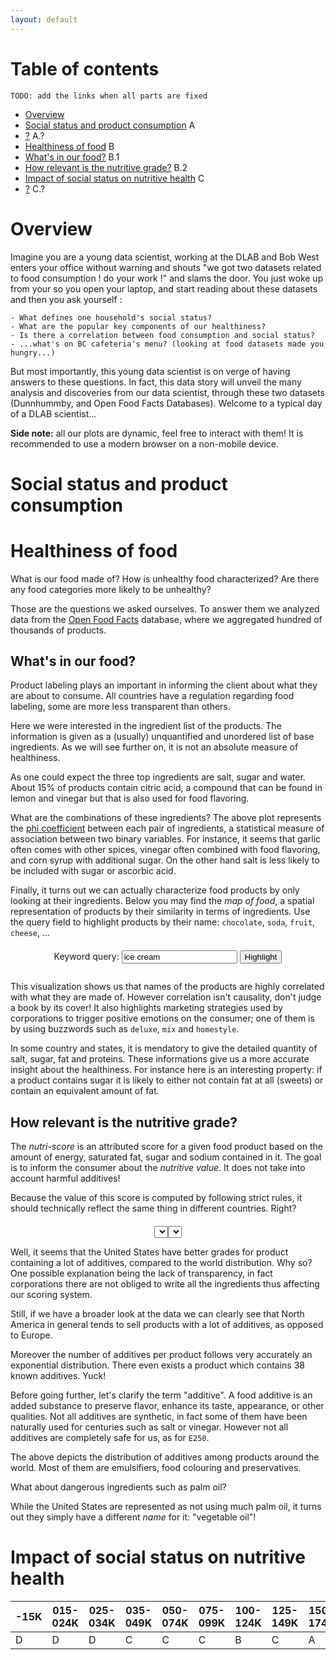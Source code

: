```yaml
---
layout: default
---
```


# Table of contents

`TODO: add the links when all parts are fixed`

<ul class="toc">
    <li class="li-bold">
        <a href="#overview"><span class="title">Overview</span></a>
        <span class="chapter"></span>
    </li>
    <li class="li-bold">
        <a href="#"><span class="title">Social status and product consumption</span></a>
        <span class="chapter">A</span>
    </li>
    <li>
        <a href="#"><span class="title right">?</span></a>
        <span class="chapter">A.?</span>
    </li>
    <li class="li-bold">
        <a href="#"><span class="title">Healthiness of food</span></a>
        <span class="chapter">B</span>
    </li>
    <li>
        <a href="#"><span class="title right">What's in our food?</span></a>
        <span class="chapter">B.1</span>
    </li>
    <li>
        <a href="#"><span class="title right">How relevant is the nutritive grade?</span></a>
        <span class="chapter">B.2</span>
    </li>
    <li class="li-bold">
        <a href="#"><span class="title">Impact of social status on nutritive health</span></a>
        <span class="chapter">C</span>
    </li>
    <li>
        <a href="#"><span class="title right">?</span></a>
        <span class="chapter">C.?</span>
    </li>
</ul>

# Overview

Imagine you are a young data scientist, working at the DLAB and Bob West enters your office without warning and shouts "we got two datasets related to food consumption ! do your work !" and slams the door.
You just woke up from your so you open your laptop, and start reading about these datasets and then you ask yourself :

	- What defines one household's social status?
	- What are the popular key components of our healthiness?
	- Is there a correlation between food consumption and social status?
	- ...what's on BC cafeteria's menu? (looking at food datasets made you hungry...)

But most importantly, this young data scientist is on verge of having answers to these questions. In fact, this data story will unveil the many analysis and discoveries from our data scientist, through these two datasets (Dunnhummby, and Open Food Facts Databases).
Welcome to a typical day of a DLAB scientist...     

**Side note:** all our plots are dynamic, feel free to interact with them! It is recommended to use a modern browser on a non-mobile device.

# Social status and product consumption

<div id="income-sales"></div>

<div id="purchases-income"></div>

<div id="purchases-age"></div>

<div id="purchases-marital"></div>

# Healthiness of food

What is our food made of? How is unhealthy food characterized? Are there any food categories more likely to be unhealthy?

Those are the questions we asked ourselves. To answer them we analyzed data from the [Open Food Facts](https://openfoodfacts.org) database, where we aggregated hundred of thousands of products.

## What's in our food?

Product labeling plays an important in informing the client about what they are about to consume. All countries have a regulation regarding food labeling, some are more less transparent than others.

Here we were interested in the ingredient list of the products. The information is given as a (usually) unquantified and unordered list of base ingredients. As we will see further on, it is not an absolute measure of healthiness.

<div id="top-ingredients"></div>

As one could expect the three top ingredients are salt, sugar and water. About 15% of products contain citric acid, a compound that can be found in lemon and vinegar but that is also used for food flavoring.

<div id="correlation-ingredients"></div>

What are the combinations of these ingredients? The above plot represents the [phi coefficient](https://en.wikipedia.org/wiki/Phi_coefficient) between each pair of ingredients, a statistical measure of association between two binary variables. For instance, it seems that garlic often comes with other spices, vinegar often combined with food flavoring, and corn syrup with additional sugar. On the other hand salt is less likely to be included with sugar or ascorbic acid. 

Finally, it turns out we can actually characterize food products by only looking at their ingredients. Below you may find the _map of food_, a spatial representation of products by their similarity in terms of ingredients. Use the query field to highlight products by their name: `chocolate`, `soda`, `fruit`, `cheese`, ...

<div style="text-align: center; margin-top: 20px">
<form action="#" id="query-form" style="display: inline-block">
  Keyword query: <input type="text" name="query" id="query-text" value="ice cream">
  <input type="submit" value="Highlight">
</form>
</div>
<div id="products-ingredients"></div>

This visualization shows us that names of the products are highly correlated with what they are made of. However correlation isn't causality, don't judge a book by its cover! It also highlights marketing strategies used by corporations to trigger positive emotions on the consumer; one of them is by using buzzwords such as `deluxe`, `mix` and `homestyle`.

<div id="correlation-sugars-fat"></div>

In some country and states, it is mendatory to give the detailed quantity of salt, sugar, fat and proteins. These informations give us a more accurate insight about the healthiness. For instance here is an interesting property: if a product contains sugar it is likely to either not contain fat at all (sweets) or contain an equivalent amount of fat.

## How relevant is the nutritive grade?

The _nutri-score_ is an attributed score for a given food product based on the amount of energy, saturated fat, sugar and sodium contained in it. The goal is to inform the consumer about the _nutritive value_. It does not take into account harmful additives!

Because the value of this score is computed by following strict rules, it should technically reflect the same thing in different countries. Right?

<div style="text-align: center; margin-top: 20px">
    <select name="grade-quantifier-select" id="grade-quantifier-select"></select><select name="grade-category-select" id="grade-category-select"></select>
</div>
<div id="nutrition-grade"></div>

Well, it seems that the United States have better grades for product containing a lot of additives, compared to the world distribution. Why so? One possible explanation being the lack of transparency, in fact corporations there are not obliged to write all the ingredients thus affecting our scoring system.

<div id="top-country-additives"></div>

Still, if we have a broader look at the data we can clearly see that North America in general tends to sell products with a lot of additives, as opposed to Europe.

<div id="additives-per-product"></div>

Moreover the number of additives per product follows very accurately an exponential distribution. There even exists a product which contains 38 known additives. Yuck!

Before going further, let's clarify the term "additive". A food additive is an added substance to preserve flavor, enhance its taste, appearance, or other qualities. Not all additives are synthetic, in fact some of them have been naturally used for centuries such as salt or vinegar. However not all additives are completely safe for us, as for `E250`.

<div id="top-additives"></div>

The above depicts the distribution of additives among products around the world. Most of them are emulsifiers, food colouring and preservatives.

What about dangerous ingredients such as palm oil?

<div id="top-country-palm-oil"></div>

While the United States are represented as not using much palm oil, it turns out they simply have a different _name_ for it: "vegetable oil"!

# Impact of social status on nutritive health

<table class="mini">
<thead>
<tr><th>-15K</th><th>015-024K</th><th>025-034K</th><th>035-049K</th><th>050-074K</th><th>075-099K</th><th>100-124K</th><th>125-149K</th><th>150-174K</th><th>175-199K</th><th>200-249K</th><th>250K+</th></tr>
</thead>
<tbody>
<tr><td>D</td><td>D</td><td>D</td><td>C</td><td>C</td><td>C</td><td>B</td><td>C</td><td>A</td><td>A</td><td>A</td><td>D</td></tr>
</tbody>
</table>

<div id="income-radar"></div>
